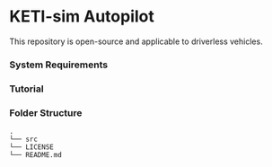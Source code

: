 # KETI-sim Autopilot

This repository is open-source and applicable to driverless vehicles.

### System Requirements

### Tutorial

### Folder Structure

    .
    └── src
    └── LICENSE
    └── README.md
